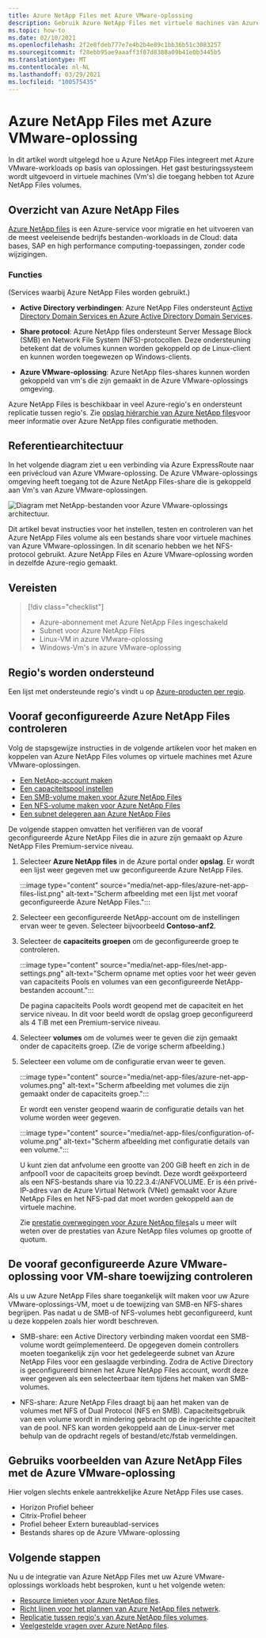 ```yaml
---
title: Azure NetApp Files met Azure VMware-oplossing
description: Gebruik Azure NetApp Files met virtuele machines van Azure VMware-oplossingen voor het migreren en synchroniseren van gegevens over on-premises servers, virtuele machines met Azure VMware-oplossingen en Cloud infrastructuren.
ms.topic: how-to
ms.date: 02/10/2021
ms.openlocfilehash: 2f2e8fdeb777e7e4b2b4e89c1bb36b51c3083257
ms.sourcegitcommit: f28ebb95ae9aaaff3f87d8388a09b41e0b3445b5
ms.translationtype: MT
ms.contentlocale: nl-NL
ms.lasthandoff: 03/29/2021
ms.locfileid: "100575435"
---
```

# <a name="azure-netapp-files-with-azure-vmware-solution"></a>Azure NetApp Files met Azure VMware-oplossing

In dit artikel wordt uitgelegd hoe u Azure NetApp Files integreert met Azure VMware-workloads op basis van oplossingen. Het gast besturingssysteem wordt uitgevoerd in virtuele machines (Vm's) die toegang hebben tot Azure NetApp Files volumes. 

## <a name="azure-netapp-files-overview"></a>Overzicht van Azure NetApp Files

[Azure NetApp files](../azure-netapp-files/azure-netapp-files-introduction.md) is een Azure-service voor migratie en het uitvoeren van de meest veeleisende bedrijfs bestanden-workloads in de Cloud: data bases, SAP en high performance computing-toepassingen, zonder code wijzigingen.

### <a name="features"></a>Functies
(Services waarbij Azure NetApp Files worden gebruikt.)

- **Active Directory verbindingen**: Azure NetApp Files ondersteunt [Active Directory Domain Services en Azure Active Directory Domain Services](../azure-netapp-files/create-active-directory-connections.md#decide-which-domain-services-to-use).

- **Share protocol**: Azure NetApp files ondersteunt Server Message Block (SMB) en Network File System (NFS)-protocollen. Deze ondersteuning betekent dat de volumes kunnen worden gekoppeld op de Linux-client en kunnen worden toegewezen op Windows-clients.

- **Azure VMware-oplossing**: Azure NetApp files-shares kunnen worden gekoppeld van vm's die zijn gemaakt in de Azure VMware-oplossings omgeving.

Azure NetApp Files is beschikbaar in veel Azure-regio's en ondersteunt replicatie tussen regio's. Zie [opslag hiërarchie van Azure NetApp files](../azure-netapp-files/azure-netapp-files-understand-storage-hierarchy.md)voor meer informatie over Azure NetApp files configuratie methoden.

## <a name="reference-architecture"></a>Referentiearchitectuur

In het volgende diagram ziet u een verbinding via Azure ExpressRoute naar een privécloud van Azure VMware-oplossing. De Azure VMware-oplossings omgeving heeft toegang tot de Azure NetApp Files-share die is gekoppeld aan Vm's van Azure VMware-oplossingen.

![Diagram met NetApp-bestanden voor Azure VMware-oplossings architectuur.](media/net-app-files/net-app-files-topology.png)

Dit artikel bevat instructies voor het instellen, testen en controleren van het Azure NetApp Files volume als een bestands share voor virtuele machines van Azure VMware-oplossingen. In dit scenario hebben we het NFS-protocol gebruikt. Azure NetApp Files en Azure VMware-oplossing worden in dezelfde Azure-regio gemaakt.

## <a name="prerequisites"></a>Vereisten 

> [!div class="checklist"]
> * Azure-abonnement met Azure NetApp Files ingeschakeld
> * Subnet voor Azure NetApp Files
> * Linux-VM in azure VMware-oplossing
> * Windows-Vm's in azure VMware-oplossing

## <a name="regions-supported"></a>Regio's worden ondersteund

Een lijst met ondersteunde regio's vindt u op [Azure-producten per regio](https://azure.microsoft.com/global-infrastructure/services/?products=netapp,azure-vmware&regions=all).

## <a name="verify-pre-configured-azure-netapp-files"></a>Vooraf geconfigureerde Azure NetApp Files controleren 

Volg de stapsgewijze instructies in de volgende artikelen voor het maken en koppelen van Azure NetApp Files volumes op virtuele machines met Azure VMware-oplossingen.

- [Een NetApp-account maken](../azure-netapp-files/azure-netapp-files-create-netapp-account.md)
- [Een capaciteitspool instellen](../azure-netapp-files/azure-netapp-files-set-up-capacity-pool.md)
- [Een SMB-volume maken voor Azure NetApp Files](../azure-netapp-files/azure-netapp-files-create-volumes-smb.md)
- [Een NFS-volume maken voor Azure NetApp Files](../azure-netapp-files/azure-netapp-files-create-volumes.md)
- [Een subnet delegeren aan Azure NetApp Files](../azure-netapp-files/azure-netapp-files-delegate-subnet.md)

De volgende stappen omvatten het verifiëren van de vooraf geconfigureerde Azure NetApp Files die in azure zijn gemaakt op Azure NetApp Files Premium-service niveau.

1. Selecteer **Azure NetApp files** in de Azure portal onder **opslag**. Er wordt een lijst weer gegeven met uw geconfigureerde Azure NetApp Files. 

    :::image type="content" source="media/net-app-files/azure-net-app-files-list.png" alt-text="Scherm afbeelding met een lijst met vooraf geconfigureerde Azure NetApp Files."::: 

2. Selecteer een geconfigureerde NetApp-account om de instellingen ervan weer te geven. Selecteer bijvoorbeeld **Contoso-anf2**. 

3. Selecteer de **capaciteits groepen** om de geconfigureerde groep te controleren. 

    :::image type="content" source="media/net-app-files/net-app-settings.png" alt-text="Scherm opname met opties voor het weer geven van capaciteits Pools en volumes van een geconfigureerde NetApp-bestanden account.":::

    De pagina capaciteits Pools wordt geopend met de capaciteit en het service niveau. In dit voor beeld wordt de opslag groep geconfigureerd als 4 TiB met een Premium-service niveau.

4. Selecteer **volumes** om de volumes weer te geven die zijn gemaakt onder de capaciteits groep. (Zie de vorige scherm afbeelding.)

5. Selecteer een volume om de configuratie ervan weer te geven.  

    :::image type="content" source="media/net-app-files/azure-net-app-volumes.png" alt-text="Scherm afbeelding met volumes die zijn gemaakt onder de capaciteits groep.":::

    Er wordt een venster geopend waarin de configuratie details van het volume worden weer gegeven.

    :::image type="content" source="media/net-app-files/configuration-of-volume.png" alt-text="Scherm afbeelding met configuratie details van een volume.":::

    U kunt zien dat anfvolume een grootte van 200 GiB heeft en zich in de anfpool1 voor de capaciteits groep bevindt. Deze wordt geëxporteerd als een NFS-bestands share via 10.22.3.4:/ANFVOLUME. Er is één privé-IP-adres van de Azure Virtual Network (VNet) gemaakt voor Azure NetApp Files en het NFS-pad dat moet worden gekoppeld aan de virtuele machine.

    Zie [prestatie overwegingen voor Azure NetApp files](../azure-netapp-files/azure-netapp-files-performance-considerations.md)als u meer wilt weten over de prestaties van Azure NetApp files volumes op grootte of quotum. 

## <a name="verify-pre-configured-azure-vmware-solution-vm-share-mapping"></a>De vooraf geconfigureerde Azure VMware-oplossing voor VM-share toewijzing controleren

Als u uw Azure NetApp Files share toegankelijk wilt maken voor uw Azure VMware-oplossings-VM, moet u de toewijzing van SMB-en NFS-shares begrijpen. Pas nadat u de SMB-of NFS-volumes hebt geconfigureerd, kunt u deze koppelen zoals hier wordt beschreven.

- SMB-share: een Active Directory verbinding maken voordat een SMB-volume wordt geïmplementeerd. De opgegeven domein controllers moeten toegankelijk zijn voor het gedelegeerde subnet van Azure NetApp Files voor een geslaagde verbinding. Zodra de Active Directory is geconfigureerd binnen het Azure NetApp Files account, wordt deze weer gegeven als een selecteerbaar item tijdens het maken van SMB-volumes.

- NFS-share: Azure NetApp Files draagt bij aan het maken van de volumes met NFS of Dual Protocol (NFS en SMB). Capaciteitsgebruik van een volume wordt in mindering gebracht op de ingerichte capaciteit van de pool. NFS kan worden gekoppeld aan de Linux-server met behulp van de opdracht regels of bestand/etc/fstab vermeldingen.

## <a name="use-cases-of-azure-netapp-files-with-azure-vmware-solution"></a>Gebruiks voorbeelden van Azure NetApp Files met de Azure VMware-oplossing

Hier volgen slechts enkele aantrekkelijke Azure NetApp Files use cases. 
- Horizon Profiel beheer
- Citrix-Profiel beheer
- Profiel beheer Extern bureaublad-services
- Bestands shares op de Azure VMware-oplossing

## <a name="next-steps"></a>Volgende stappen

Nu u de integratie van Azure NetApp Files met uw Azure VMware-oplossings workloads hebt besproken, kunt u het volgende weten:

- [Resource limieten voor Azure NetApp files](../azure-netapp-files/azure-netapp-files-resource-limits.md#resource-limits).
- [Richt lijnen voor het plannen van Azure NetApp files netwerk](../azure-netapp-files/azure-netapp-files-network-topologies.md).
- [Replicatie tussen regio's van Azure NetApp files volumes](../azure-netapp-files/cross-region-replication-introduction.md). 
- [Veelgestelde vragen over Azure NetApp files](../azure-netapp-files/azure-netapp-files-faqs.md).
